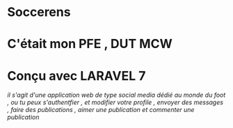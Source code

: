 # Soccerens
# C'était mon PFE , DUT MCW 
# Conçu avec LARAVEL 7 
<i> il s'agit d'une application web de type social media dédié au monde du foot , ou tu peux s'authentfier , et modifier votre profile , envoyer des messages , faire des publications , aimer une publication et  commenter  une publication
 
 
